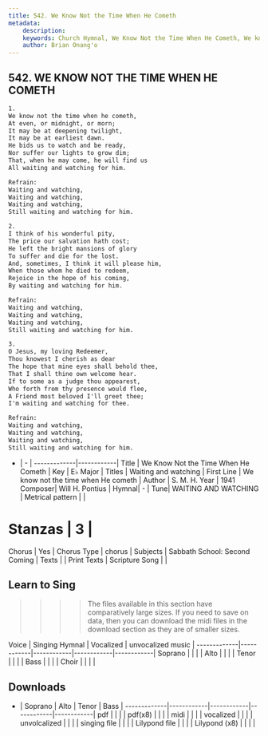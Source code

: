 ```yaml
---
title: 542. We Know Not the Time When He Cometh
metadata:
    description: 
    keywords: Church Hymnal, We Know Not the Time When He Cometh, We know not the time when He cometh, Waiting and watching
    author: Brian Onang'o
---
```



## 542. WE KNOW NOT THE TIME WHEN HE COMETH

```txt
1.
We know not the time when he cometh, 
At even, or midnight, or morn; 
It may be at deepening twilight, 
It may be at earliest dawn. 
He bids us to watch and be ready, 
Nor suffer our lights to grow dim; 
That, when he may come, he will find us 
All waiting and watching for him. 

Refrain:
Waiting and watching, 
Waiting and watching, 
Waiting and watching, 
Still waiting and watching for him. 

2.
I think of his wonderful pity, 
The price our salvation hath cost; 
He left the bright mansions of glory 
To suffer and die for the lost. 
And, sometimes, I think it will please him, 
When those whom he died to redeem, 
Rejoice in the hope of his coming, 
By waiting and watching for him. 

Refrain:
Waiting and watching, 
Waiting and watching, 
Waiting and watching, 
Still waiting and watching for him. 

3.
O Jesus, my loving Redeemer, 
Thou knowest I cherish as dear 
The hope that mine eyes shall behold thee, 
That I shall thine own welcome hear. 
If to some as a judge thou appearest, 
Who forth from thy presence would flee, 
A Friend most beloved I'll greet thee; 
I'm waiting and watching for thee.

Refrain:
Waiting and watching, 
Waiting and watching, 
Waiting and watching, 
Still waiting and watching for him. 

```

- |   -  |
-------------|------------|
Title | We Know Not the Time When He Cometh |
Key | E♭ Major |
Titles | Waiting and watching |
First Line | We know not the time when He cometh |
Author | S. M. H.
Year | 1941
Composer| Will H. Pontius |
Hymnal|  - |
Tune| WAITING AND WATCHING |
Metrical pattern | |
# Stanzas | 3 |
Chorus | Yes |
Chorus Type | chorus |
Subjects | Sabbath School: Second Coming |
Texts |  |
Print Texts | 
Scripture Song |  |
  
## Learn to Sing

>>>> The files available in this section have comparatively large sizes. If you need to save on data, then you can download the midi files in the download section as they are of smaller sizes.

Voice |  Singing Hymnal | Vocalized | unvocalized music |
-------------|------------|------------|------------|------------|
Soprano | | | |
Alto | | | |
Tenor | | | |
Bass | | | |
Choir | | | |

## Downloads

- |  Soprano | Alto | Tenor | Bass |
-------------|------------|------------|------------|------------|
pdf | | | |
pdf(x8) | | | |
midi | | | |
vocalized | | | |
unvolcalized | | | |
singing file | | | |
Lilypond file | | | |
Lilypond (x8) | | | |
  
